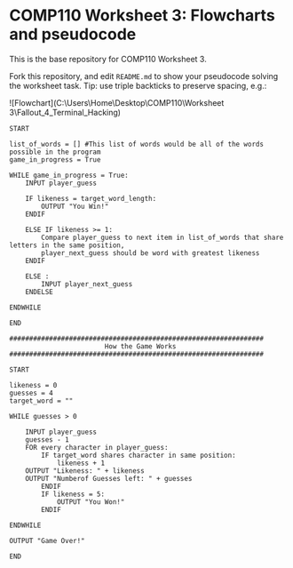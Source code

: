 # COMP110 Worksheet 3: Flowcharts and pseudocode

This is the base repository for COMP110 Worksheet 3.

Fork this repository, and edit `README.md` to show your pseudocode solving the worksheet task. Tip: use triple backticks to preserve spacing, e.g.:

![Flowchart](C:\Users\Home\Desktop\COMP110\Worksheet 3\Fallout_4_Terminal_Hacking)

```
START

list_of_words = [] #This list of words would be all of the words possible in the program
game_in_progress = True

WHILE game_in_progress = True:
	INPUT player_guess 

	IF likeness = target_word_length: 
		OUTPUT "You Win!"
	ENDIF

	ELSE IF likeness >= 1: 
		Compare player_guess to next item in list_of_words that share letters in the same position,
		player_next_guess should be word with greatest likeness
	ENDIF

	ELSE :
		INPUT player_next_guess
	ENDELSE

ENDWHILE

END

################################################################
			            How the Game Works
################################################################

START

likeness = 0
guesses = 4 
target_word = ""

WHILE guesses > 0

	INPUT player_guess
	guesses - 1
	FOR every character in player_guess:
		IF target_word shares character in same position:
			likeness + 1
	OUTPUT "Likeness: " + likeness
	OUTPUT "Numberof Guesses left: " + guesses
		ENDIF
		IF likeness = 5:
			OUTPUT "You Won!"
		ENDIF

ENDWHILE 

OUTPUT "Game Over!"

END

```
